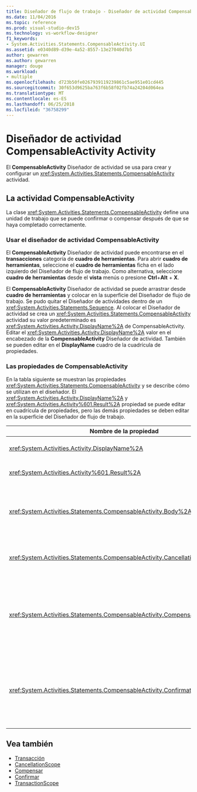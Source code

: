 ```yaml
---
title: Diseñador de flujo de trabajo - Diseñador de actividad CompensableActivity
ms.date: 11/04/2016
ms.topic: reference
ms.prod: visual-studio-dev15
ms.technology: vs-workflow-designer
f1_keywords:
- System.Activities.Statements.CompensableActivity.UI
ms.assetid: e0340d89-d39e-4a52-8557-13e27040d7b5
author: gewarren
ms.author: gewarren
manager: douge
ms.workload:
- multiple
ms.openlocfilehash: d723b50fe0267939119239861c5ae951e01cd445
ms.sourcegitcommit: 30f653d9625ba763f6b58f02fb74a24204d064ea
ms.translationtype: MT
ms.contentlocale: es-ES
ms.lasthandoff: 06/25/2018
ms.locfileid: "36758299"
---
```

# <a name="compensableactivity-activity-designer"></a>Diseñador de actividad CompensableActivity Activity

El **CompensableActivity** Diseñador de actividad se usa para crear y configurar un <xref:System.Activities.Statements.CompensableActivity> actividad.

## <a name="the-compensableactivity-activity"></a>La actividad CompensableActivity
 La clase <xref:System.Activities.Statements.CompensableActivity> define una unidad de trabajo que se puede confirmar o compensar después de que se haya completado correctamente.

### <a name="using-the-compensableactivity-activity-designer"></a>Usar el diseñador de actividad CompensableActivity
 El **CompensableActivity** Diseñador de actividad puede encontrarse en el **transacciones** categoría de **cuadro de herramientas**. Para abrir **cuadro de herramientas**, seleccione el **cuadro de herramientas** ficha en el lado izquierdo del Diseñador de flujo de trabajo. Como alternativa, seleccione **cuadro de herramientas** desde el **vista** menús o presione **Ctrl**+**Alt** + **X**.

 El **CompensableActivity** Diseñador de actividad se puede arrastrar desde **cuadro de herramientas** y colocar en la superficie del Diseñador de flujo de trabajo. Se pudo quitar el Diseñador de actividades dentro de un <xref:System.Activities.Statements.Sequence>. Al colocar el Diseñador de actividad se crea un <xref:System.Activities.Statements.CompensableActivity> actividad su valor predeterminado es <xref:System.Activities.Activity.DisplayName%2A> de CompensableActivity. Editar el <xref:System.Activities.Activity.DisplayName%2A> valor en el encabezado de la **CompensableActivity** Diseñador de actividad. También se pueden editar en el **DisplayName** cuadro de la cuadrícula de propiedades.

### <a name="the-compensableactivity-properties"></a>Las propiedades de CompensableActivity
 En la tabla siguiente se muestran las propiedades <xref:System.Activities.Statements.CompensableActivity> y se describe cómo se utilizan en el diseñador. El <xref:System.Activities.Activity.DisplayName%2A> y <xref:System.Activities.Activity%601.Result%2A> propiedad se puede editar en cuadrícula de propiedades, pero las demás propiedades se deben editar en la superficie del Diseñador de flujo de trabajo.

|Nombre de la propiedad|Obligatorio|Uso|
|-------------------|--------------|-----------|
|<xref:System.Activities.Activity.DisplayName%2A>|False|El nombre descriptivo opcional de la actividad de la clase <xref:System.Activities.Statements.CompensableActivity>. El valor predeterminado es CompensableActivity.|
|<xref:System.Activities.Activity%601.Result%2A>|False|Especifica el valor devuelto de la clase <xref:System.Activities.Statements.CompensableActivity>. Esta propiedad se debe editar en la cuadrícula de propiedades.|
|<xref:System.Activities.Statements.CompensableActivity.Body%2A>|True|Especifica la actividad para la que se proporciona la lógica de compensación, cancelación y confirmación. Para agregar la <xref:System.Activities.Statements.CompensableActivity.Body%2A> actividad, coloque una actividad **cuadro de herramientas** en el **cuerpo** cuadro en el **CompensableActivity** Diseñador de actividad. Agregue el texto de sugerencia "Coloque la actividad aquí".|
|<xref:System.Activities.Statements.CompensableActivity.CancellationHandler%2A>|False|Especifica la actividad que se ejecuta cuando hay una cancelación. Para agregar la actividad, arrastre su diseñador desde **cuadro de herramientas** en el **CancellationHandler** cuadro en el **CompensableActivity** Diseñador de actividad. Agregar texto de la sugerencia "Coloque la actividad aquí".|
|<xref:System.Activities.Statements.CompensableActivity.CompensationHandler%2A>|False|Especifica la actividad que se va a ejecutar al realizar la compensación para la actividad de la propiedad <xref:System.Activities.Statements.CompensableActivity.Body%2A>. Este controlador se puede invocar explícitamente mediante la actividad <xref:System.Activities.Statements.Compensate>.<br /><br /> Para agregar la actividad, coloque su diseñador de actividad del **cuadro de herramientas** en el **CompensationHandler** cuadro en el **CompensableActivity** Diseñador de actividad. Agregar texto de la sugerencia "Coloque la actividad aquí".|
|<xref:System.Activities.Statements.CompensableActivity.ConfirmationHandler%2A>|False|Especifica la actividad que se va a ejecutar al confirmar la actividad de la propiedad <xref:System.Activities.Statements.CompensableActivity.Body%2A>. Este controlador se puede invocar explícitamente mediante la actividad <xref:System.Activities.Statements.Confirm>.<br /><br /> Para agregar la actividad, coloque su diseñador de actividad del **cuadro de herramientas** en el **ConfirmationHandler** cuadro en el **CompensableActivity** Diseñador de actividad. Agregar texto de la sugerencia "Coloque la actividad aquí".|

## <a name="see-also"></a>Vea también

- [Transacción](../workflow-designer/transaction-activity-designers.md)
- [CancellationScope](../workflow-designer/cancellationscope-activity-designer.md)
- [Compensar](../workflow-designer/compensate-activity-designer.md)
- [Confirmar](../workflow-designer/confirm-activity-designer.md)
- [TransactionScope](../workflow-designer/transactionscope-activity-designer.md)